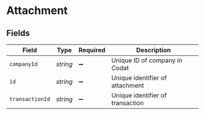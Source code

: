 # Attachment


## Fields

| Field                            | Type                             | Required                         | Description                      |
| -------------------------------- | -------------------------------- | -------------------------------- | -------------------------------- |
| `companyId`                      | *string*                         | :heavy_minus_sign:               | Unique ID of company in Codat    |
| `id`                             | *string*                         | :heavy_minus_sign:               | Unique identifier of attachment  |
| `transactionId`                  | *string*                         | :heavy_minus_sign:               | Unique identifier of transaction |